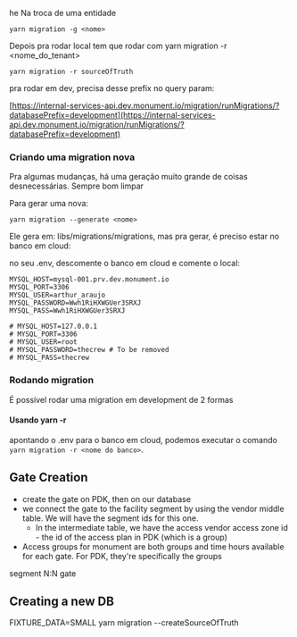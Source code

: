 he 
Na troca de uma entidade

`yarn migration -g <nome>`

Depois pra rodar local tem que rodar com yarn migration -r <nome_do_tenant>

`yarn migration -r sourceOfTruth`

pra rodar em dev, precisa desse prefix no query param:

[https://internal-services-api.dev.monument.io/migration/runMigrations/?databasePrefix=development](https://internal-services-api.dev.monument.io/migration/runMigrations/?databasePrefix=development)

### Criando uma migration nova

Pra algumas mudanças, há uma geração muito grande de coisas desnecessárias. Sempre bom limpar 

Para gerar uma nova:

`yarn migration --generate <nome>`

Ele gera em: libs/migrations/migrations, mas pra gerar, é preciso estar no banco em cloud:

no seu .env, descomente o banco em cloud e comente o local:

```shell
MYSQL_HOST=mysql-001.prv.dev.monument.io
MYSQL_PORT=3306
MYSQL_USER=arthur_araujo
MYSQL_PASSWORD=Wwh1RiHXWGUer3SRXJ
MYSQL_PASS=Wwh1RiHXWGUer3SRXJ

# MYSQL_HOST=127.0.0.1
# MYSQL_PORT=3306
# MYSQL_USER=root
# MYSQL_PASSWORD=thecrew # To be removed
# MYSQL_PASS=thecrew
```

### Rodando migration

É possível rodar uma migration em development de 2 formas

#### Usando yarn -r

apontando o .env para o banco em cloud, podemos executar o comando `yarn migration -r <nome do banco>`.

## Gate Creation

- create the gate on PDK, then on our database
- we connect the gate to the facility segment by using the vendor middle table. We will have the segment ids for this one.
	- In the intermediate table, we have the access vendor access zone id - the id of the access plan in PDK (which is a group)
- Access groups for monument are both groups and time hours available for each gate. For PDK, they're specifically the groups

segment N:N gate


## Creating a new DB

FIXTURE_DATA=SMALL yarn migration --createSourceOfTruth
